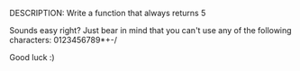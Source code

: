 DESCRIPTION:
Write a function that always returns 5

Sounds easy right? Just bear in mind that you can't use any of the following characters: 0123456789*+-/

Good luck :)